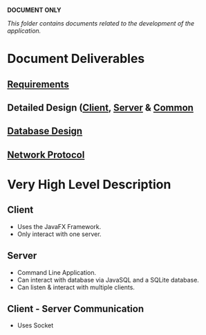 __DOCUMENT ONLY__

_This folder contains documents related to the development of the application._

# Document Deliverables
## [Requirements](Requirements/README.md)
## Detailed Design ([Client](Client_Design), [Server](Server_Design) & [Common](Common_Classes)
## [Database Design](Database)
## [Network Protocol](Networking)

# Very High Level Description
## Client
- Uses the JavaFX Framework.
- Only interact with one server.

## Server
- Command Line Application.
- Can interact with database via JavaSQL and a SQLite database.
- Can listen & interact with multiple clients.

## Client - Server Communication
- Uses Socket
